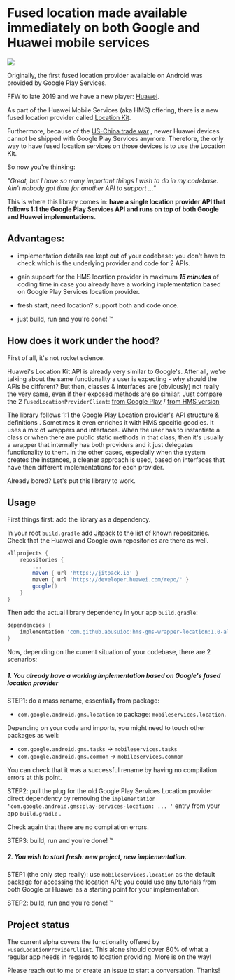 # Fused location made available immediately on both Google and Huawei mobile services

[![](https://jitpack.io/v/abusuioc/hms-gms-wrapper-location.svg?style=flat-square)](https://jitpack.io/#abusuioc/hms-gms-wrapper-location/)

Originally, the first fused location provider available on Android was provided by Google Play Services.

FFW to late 2019 and we have a new player:  [Huawei](https://www.huawei.com/).

As part of the Huawei Mobile Services (aka HMS) offering, there is a new fused location provider called [Location Kit](https://developer.huawei.com/consumer/en/hms/huawei-locationkit).

Furthermore, because of the [US-China trade war](https://en.wikipedia.org/wiki/China%E2%80%93United_States_trade_war) , newer Huawei devices cannot be shipped with Google Play Services anymore. Therefore, the only way to have fused location services on those devices is to use the Location Kit.

So now you're thinking:

*"Great, but I have so many important things I wish to do in my codebase. Ain't nobody got time for another API to support ..."*

This is where this library comes in: **have a single location provider API that follows 1:1 the Google Play Services API and runs on top of both Google and Huawei implementations**.



## Advantages:

- implementation details are kept out of your codebase: you don't have to check which is the underlying provider and code for 2 APIs.

- gain support for the HMS location provider in maximum ***15 minutes*** of coding time in case you already have a working implementation based on Google Play Services location provider. 

- fresh start, need location? support both and code once.

- just build, run and you're done! ™

  

## How does it work under the hood?

First of all, it's not rocket science.

Huawei's Location Kit API is already very similar to Google's. After all, we're talking about the same functionality a user is expecting - why should the APIs be different? But then, classes & interfaces are (obviously) not really the very same, even if their exposed methods are so similar. Just compare the 2 `FusedLocationProviderClient`: [from Google Play](https://developers.google.com/android/reference/com/google/android/gms/location/FusedLocationProviderClient) / [from HMS version](https://developer.huawei.com/consumer/en/doc/development/HMS-References/fusedlocationproviderclient)  

The library follows 1:1 the Google Play Location provider's API structure & definitions . Sometimes it even enriches it with HMS specific goodies. It uses a mix of wrappers and interfaces. When the user has to instantiate a class or when there are public static methods in that class, then it's usually a wrapper that internally has both providers and it just delegates functionality to them. In the other cases, especially when the system creates the instances, a cleaner approach is used, based on interfaces that have then different implementations for each provider.

Already bored? Let's put this library to work.



## Usage

First things first: add the library as a dependency.

In your root `build.gradle` add [Jitpack](https://jitpack.io/) to the list of known repositories. Check that the Huawei and Google own repositories are there as well.

```gradle
allprojects {
	repositories {
		...
		maven { url 'https://jitpack.io' }
		maven { url 'https://developer.huawei.com/repo/' }
		google()
	}
}
```
Then add the actual library dependency in your app `build.gradle`:

```gradle
dependencies {
	implementation 'com.github.abusuioc:hms-gms-wrapper-location:1.0-alpha'
}
```



Now, depending on the current situation of your codebase, there are 2 scenarios:



##### 1. You already have a working implementation based on Google's fused location provider

STEP1: do a mass rename, essentially from package:

- `com.google.android.gms.location` to package:  `mobileservices.location`. 

Depending on your code and imports, you might need to touch other packages as well:

- `com.google.android.gms.tasks` -> `mobileservices.tasks`
- `com.google.android.gms.common` -> `mobileservices.common`

You can check that it was a successful rename by having no compilation errors at this point.

STEP2: pull the plug for the old Google Play Services Location provider direct dependency by removing the `implementation 'com.google.android.gms:play-services-location: ... '` entry from your app `build.gradle` .

Check again that there are no compilation errors.

STEP3: build, run and you're done! ™



##### 2. You wish to start fresh: new project, new implementation.

STEP1 (the only step really): use `mobileservices.location` as the default package for accessing the location API; you could use any tutorials from both Google or Huawei as a starting point for your implementation.

STEP2: build, run and you're done! ™



## Project status

The current alpha covers the functionality offered by `FusedLocationProviderClient`. This alone should cover 80% of what a regular app needs in regards to location providing. More is on the way!

Please reach out to me or create an issue to start a conversation. Thanks!